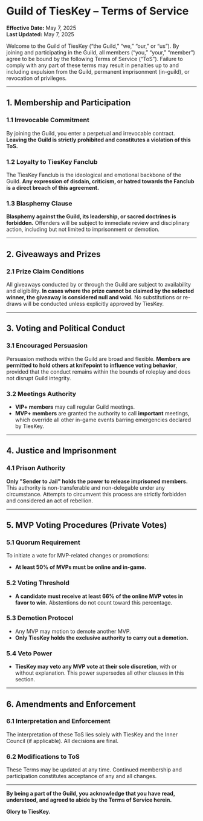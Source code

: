 # Guild of TiesKey – Terms of Service

**Effective Date:** May 7, 2025  
**Last Updated:** May 7, 2025

Welcome to the Guild of TiesKey (“the Guild,” “we,” “our,” or “us”). By joining and participating in the Guild, all members (“you,” “your,” “member”) agree to be bound by the following Terms of Service (“ToS”). Failure to comply with any part of these terms may result in penalties up to and including expulsion from the Guild, permanent imprisonment (in-guild), or revocation of privileges.

---

## 1. Membership and Participation

### 1.1 Irrevocable Commitment
By joining the Guild, you enter a perpetual and irrevocable contract. **Leaving the Guild is strictly prohibited and constitutes a violation of this ToS.**

### 1.2 Loyalty to TiesKey Fanclub
The TiesKey Fanclub is the ideological and emotional backbone of the Guild. **Any expression of disdain, criticism, or hatred towards the Fanclub is a direct breach of this agreement.**

### 1.3 Blasphemy Clause
**Blasphemy against the Guild, its leadership, or sacred doctrines is forbidden.** Offenders will be subject to immediate review and disciplinary action, including but not limited to imprisonment or demotion.

---

## 2. Giveaways and Prizes

### 2.1 Prize Claim Conditions
All giveaways conducted by or through the Guild are subject to availability and eligibility. **In cases where the prize cannot be claimed by the selected winner, the giveaway is considered null and void.** No substitutions or re-draws will be conducted unless explicitly approved by TiesKey.

---

## 3. Voting and Political Conduct

### 3.1 Encouraged Persuasion
Persuasion methods within the Guild are broad and flexible. **Members are permitted to hold others at knifepoint to influence voting behavior**, provided that the conduct remains within the bounds of roleplay and does not disrupt Guild integrity.

### 3.2 Meetings Authority
- **VIP+ members** may call regular Guild meetings.  
- **MVP+ members** are granted the authority to call **important** meetings, which override all other in-game events barring emergencies declared by TiesKey.

---

## 4. Justice and Imprisonment

### 4.1 Prison Authority
**Only "Sender to Jail" holds the power to release imprisoned members.** This authority is non-transferable and non-delegable under any circumstance. Attempts to circumvent this process are strictly forbidden and considered an act of rebellion.

---

## 5. MVP Voting Procedures (Private Votes)

### 5.1 Quorum Requirement
To initiate a vote for MVP-related changes or promotions:
- **At least 50% of MVPs must be online and in-game.**

### 5.2 Voting Threshold
- **A candidate must receive at least 66% of the online MVP votes in favor to win.** Abstentions do not count toward this percentage.

### 5.3 Demotion Protocol
- Any MVP may motion to demote another MVP.
- **Only TiesKey holds the exclusive authority to carry out a demotion.**

### 5.4 Veto Power
- **TiesKey may veto any MVP vote at their sole discretion**, with or without explanation. This power supersedes all other clauses in this section.

---

## 6. Amendments and Enforcement

### 6.1 Interpretation and Enforcement
The interpretation of these ToS lies solely with TiesKey and the Inner Council (if applicable). All decisions are final.

### 6.2 Modifications to ToS
These Terms may be updated at any time. Continued membership and participation constitutes acceptance of any and all changes.

---

**By being a part of the Guild, you acknowledge that you have read, understood, and agreed to abide by the Terms of Service herein.**

**Glory to TiesKey.**
